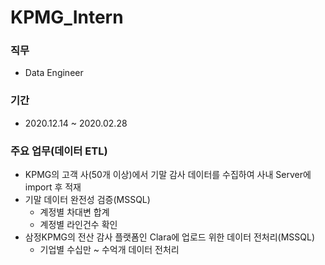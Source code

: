 # KPMG_Intern


### 직무
  - Data Engineer

### 기간
  - 2020.12.14 ~ 2020.02.28

### 주요 업무(데이터 ETL)
  - KPMG의 고객 사(50개 이상)에서 기말 감사 데이터를 수집하여 사내 Server에 import 후 적재 
  - 기말 데이터 완전성 검증(MSSQL)
    - 계정별 차대변 합계
    - 계정별 라인건수 확인
  - 삼정KPMG의 전산 감사 플랫폼인 Clara에 업로드 위한 데이터 전처리(MSSQL)
    - 기업별 수십만 ~ 수억개 데이터 전처리
